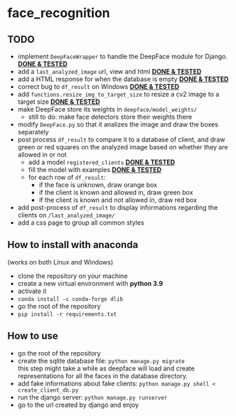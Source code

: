 # face_recognition

## TODO

- implement `DeepFaceWrapper` to handle the DeepFace module for Django. <ins>**DONE & TESTED**</ins>
- add a `last_analyzed_image` url, view and html <ins>**DONE & TESTED**</ins>
- add a HTML response for when the database is empty <ins>**DONE & TESTED**</ins>
- correct bug to `df_result` on Windows <ins>**DONE & TESTED**</ins>
- add `functions.resize_img_to_target_size` to resize a cv2 image to a target size <ins>**DONE & TESTED**</ins>
- make DeepFace store its weights in `deepface/model_weights/`
    - still to do: make face detectors store their weights there
- modify `DeepFace.py` so that it analizes the image and draw the boxes separately
- post process `df_result` to compare it to a database of client, and draw green or red squares on the analyzed image based on whether they are allowed in or not
    - add a model `registered_clients` <ins>**DONE & TESTED**</ins>
    - fill the model with examples <ins>**DONE & TESTED**</ins>
    - for each row of `df_result`:
        - if the face is unknown, draw orange box
        - if the client is known and allowed in, draw green box
        - if the client is known and not allowed in, draw red box
- add post-process of `df_result` to display informations regarding the clients on `/last_analyzed_image/`
- add a css page to group all common styles

## How to install with anaconda

(works on both Linux and Windows)

- clone the repository on your machine
- create a new virtual environment with **python 3.9**
- activate it
- `conda install -c conda-forge dlib`
- go the root of the repository
- `pip install -r requirements.txt`

## How to use

- go the root of the repository
- create the sqlite database file: `python manage.py migrate`<br>
this step might take a while as deepface will load and create representations for all the faces in the database directory.
- add fake informations about fake clients: `python manage.py shell < create_client_db.py`
- run the django server: `python manage.py runserver`
- go to the url created by django and enjoy
